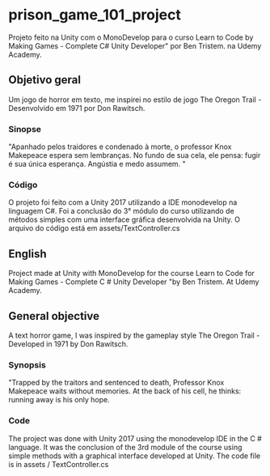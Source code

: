 # prison_game_101_project
Projeto feito na Unity com o MonoDevelop para o curso Learn to Code by Making Games - Complete C# Unity Developer" por Ben Tristem. na Udemy Academy. 

## Objetivo geral

  Um jogo de horror em texto, me inspirei no estilo de jogo The Oregon Trail - Desenvolvido em 1971 por Don Rawitsch.

### Sinopse

  "Apanhado pelos traidores e condenado à morte, o professor Knox Makepeace espera sem lembranças. No fundo de sua cela, ele pensa: fugir é sua única esperança. Angústia e medo assumem. "
  
### Código   

O projeto foi feito com a Unity 2017 utilizando a IDE monodevelop na linguagem C#. Foi a conclusão do 3° módulo do curso utilizando de métodos simples com uma interface gráfica desenvolvida na Unity.
O arquivo do código está em assets/TextController.cs
    
## English

Project made at Unity with MonoDevelop for the course Learn to Code for Making Games - Complete C # Unity Developer "by Ben Tristem. At Udemy Academy.

## General objective

  A text horror game, I was inspired by the gameplay style The Oregon Trail - Developed in 1971 by Don Rawitsch.

### Synopsis

  "Trapped by the traitors and sentenced to death, Professor Knox Makepeace waits without memories. At the back of his cell, he thinks: running away is his only hope.
  
### Code

The project was done with Unity 2017 using the monodevelop IDE in the C # language. It was the conclusion of the 3rd module of the course using simple methods with a graphical interface developed at Unity.
The code file is in assets / TextController.cs
	
